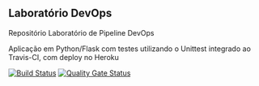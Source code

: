 ## Laboratório DevOps
Repositório Laboratório de Pipeline DevOps 

Aplicação em Python/Flask com testes utilizando o Unittest integrado ao Travis-CI, com deploy no Heroku

[![Build Status](https://travis-ci.com/henriquemt13/devopslab.svg?branch=main)](https://travis-ci.com/henriquemt13/devopslab)
[![Quality Gate Status](https://sonarcloud.io/api/project_badges/measure?project=henriquemt13&metric=alert_status)](https://sonarcloud.io/dashboard?id=henriquemt13)

